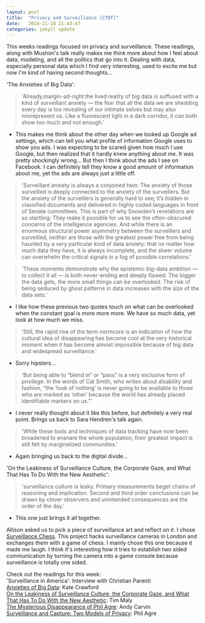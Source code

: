 ```yaml
---
layout: post
title:  "Privacy and Surveillance [CTOT]"
date:   2014-11-18 21:43:47
categories: jekyll update
---
```

This weeks readings focused on privacy and surveillance. These readings, along with Mushon's talk really makes me think more about how I feel about data, modeling, and all the politics that go into it. Dealing with data, especially personal data which I find very interesting, used to excite me but now I'm kind of having second thoughts...

'The Anxieties of Big Data':  

>'Already,margin-ad-right the lived reality of big data is suffused with a kind of surveillant anxiety — the fear that all the data we are shedding every day is too revealing of our intimate selves but may also misrepresent us. Like a fluorescent light in a dark corridor, it can both show too much and not enough.'

- This makes me think about the other day when we looked up Google ad settings, which can tell you what profile of information Google uses to show you ads. I was expecting to be scared given how much I use Google, but then realized that it hardly knew anything about me. It was pretty shockingly wrong... But then I think about the ads I see on Facebook. I can definitely tell they know a good amount of information about me, yet the ads are always just a little off.

>'Surveillant anxiety is always a conjoined twin: The anxiety of those surveilled is deeply connected to the anxiety of the surveillers. But the anxiety of the surveillers is generally hard to see; it’s hidden in classified documents and delivered in highly coded languages in front of Senate committees. This is part of why Snowden’s revelations are so startling: They make it possible for us to see the often-obscured concerns of the intelligence agencies. And while there is an enormous structural power asymmetry between the surveillers and surveilled, neither are those with the greatest power free from being haunted by a very particular kind of data anxiety: that no matter how much data they have, it is always incomplete, and the sheer volume can overwhelm the critical signals in a fog of possible correlations.'

>'These moments demonstrate why the epistemic big-data ambition — to collect it all — is both never-ending and deeply flawed. The bigger the data gets, the more small things can be overlooked. The risk of being seduced by ghost patterns in data increases with the size of the data sets.'

- I like how these previous two quotes touch on what can be overlooked when the constant goal is more more more. We have so much data, yet look at how much we miss. 

>'Still, the rapid rise of the term normcore is an indication of how the cultural idea of disappearing has become cool at the very historical moment when it has become almost impossible because of big data and widespread surveillance.'

- Sorry hipsters...

>'But being able to “blend in” or “pass” is a very exclusive form of privilege. In the words of Cat Smith, who writes about disability and fashion, “the ‘look of nothing’ is never going to be available to those who are marked as ‘other’ because the world has already placed identifiable markers on us.”'

- I never really thought about it like this before, but definitely a very real point. Brings us back to Sara Hendren's talk again.

>'While these tools and techniques of data tracking have now been broadened to ensnare the whole population, their greatest impact is still felt by marginalized communities.'

- Again bringing us back to the digital divide...

'On the Leakiness of Surveillance Culture, the Corporate Gaze, and What That Has To Do With the New Aesthetic':  

>'surveillance culture is leaky. Primary measurements beget chains of reasoning and implication. Second and third order conclusions can be drawn by clever observers and unintended consequences are the order of the day.'

- This one just brings it all together.

Allison asked us to pick a piece of surveillance art and reflect on it. I chose [Surveillance Chess](http://chess.bitnik.org/about.html). This project hacks surveillance cameras in London and exchanges them with a game of chess. I mainly chose this one because it made me laugh. I think it's interesting how it tries to establish two sided communication by turning the camera into a game console because surveillance is totally one sided.

Check out the readings for this week:  
'Surveillance in America': Interview with Christian Parenti  
[Anxieties of Big Data](http://thenewinquiry.com/essays/the-anxieties-of-big-data/): Kate Crawford  
[On the Leakiness of Surveillance Culture, the Corporate Gaze, and What That Has To Do With the New Aesthetic](http://quietbabylon.com/2012/on-the-leakiness-of-surveillance-culture-the-corporate-gaze-and-what-that-has-to-do-with-the-new-aesthetic/): Tim Maly  
[The Mysterious Disappearance of Phil Agre](http://quietbabylon.com/2012/on-the-leakiness-of-surveillance-culture-the-corporate-gaze-and-what-that-has-to-do-with-the-new-aesthetic/): Andy Carvin  
[Surveillance and Capture: Two Models of Privacy](http://www.asounder.org/resources/agre_surveillance.pdf): Phil Agre  





